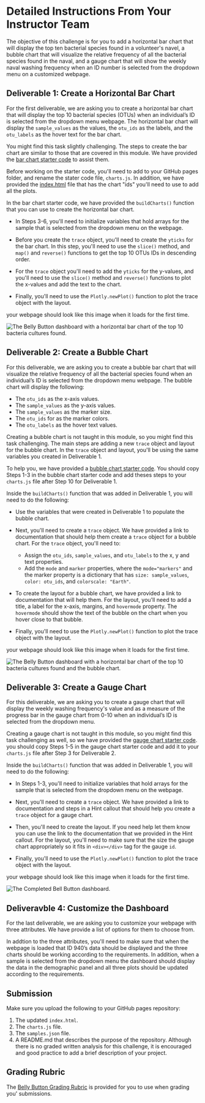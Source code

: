 # Detailed Instructions From Your Instructor Team

The objective of this challenge is for you to add a horizontal bar chart that will display the top ten bacterial species found in a volunteer's navel, a bubble chart that will visualize the relative frequency of all the bacterial species found in the naval, and a gauge chart that will show the weekly naval washing frequency when an ID number is selected from the dropdown menu on a customized webpage.

## Deliverable 1: Create a Horizontal Bar Chart
For the first deliverable, we are asking you to create a horizontal bar chart that will display the top 10 bacterial species (OTUs) when an individual’s ID is selected from the dropdown menu webpage.  The horizontal bar chart will display the `sample_values` as the values, the `otu_ids` as the labels, and the `otu_labels` as the hover text for the bar chart.  

You might find this task slightly challenging. The steps to create the bar chart are similar to those that are covered in this module. We have provided the [bar chart starter code](./Resources/BellyButton_bar_chart_starter_code.js) to assist them.  

Before working on the starter code, you'll need to add to your GitHub pages folder, and rename the stater code file, `charts.js`. In addition, we have provided the [index.html](./Resources/index.html) file that has the chart "ids" you'll need to use to add all the plots.

In the bar chart starter code, we have provided the `buildCharts()` function that you can use to create the horizontal bar chart. 

  * In Steps 3-6, you'll need to initialize variables that hold arrays for the sample that is selected from the dropdown menu on the webpage.
  
  * Before you create the `trace` object, you'll need to create the `yticks` for the bar chart. In this step, you'll need to use the `slice()` method, and `map()` and `reverse()` functions to get the top 10 OTUs IDs in descending order.

  * For the `trace` object you'll need to add the `yticks` for the y-values, and you'll need to use the `slice()` method and `reverse()` functions to plot the x-values and add the text to the chart.

  * Finally, you'll need to use the `Plotly.newPlot()` function to plot the trace object with the layout.


your webpage should look like this image when it loads for the first time. 

![The Belly Button dashboard with a horizontal bar chart of the top 10 bacteria cultures found.](./images/bar_chart.png)

## Deliverable 2: Create a Bubble Chart 
For this deliverable, we are asking you to create a bubble bar chart that will visualize the relative frequency of all the bacterial species found when an individual’s ID is selected from the dropdown menu webpage.  The bubble chart will display the following:
* The `otu_ids` as the x-axis values.
* The `sample_values` as the y-axis values. 
* The `sample_values` as the marker size.
* The `otu_ids` for as the marker colors.
* The `otu_labels` as the hover text values.

Creating a bubble chart is not taught in this module, so you might find this task challenging.  The main steps are adding a new `trace` object and layout for the bubble chart. In the `trace` object and layout, you'll be using the same variables you created in Deliverable 1. 

To help you, we have provided a [bubble chart starter code](./Resources/BellyButton_bubble_chart_starter_code.js). You should copy Steps 1-3 in the bubble chart starter code and add theses steps to your `charts.js` file after Step 10 for Deliverable 1.

Inside the `buildCharts()` function that was added in Deliverable 1, you will need to do the following:

  * Use the variables that were created in Deliverable 1 to populate the bubble chart.

  * Next, you'll need to create a `trace` object. We have provided a link to documentation that should help them create a `trace` object for a bubble chart. For the `trace` object, you'll need to:
    * Assign the `otu_ids`, `sample_values`, and `otu_labels` to the x, y and text properties. 
    * Add the `mode` and `marker` properties, where the `mode="markers"` and the marker property is a dictionary that has `size: sample_values`, `color: otu_ids`, and `colorscale: "Earth"`.

  * To create the layout for a bubble chart, we have provided a link to documentation that will help them. For the layout, you'll need to add a title, a label for the x-axis, margins, and `hovermode` property. The `hovermode` should show the text of the bubble on the chart when you hover close to that bubble. 

  * Finally, you'll need to use the `Plotly.newPlot()` function to plot the trace object with the layout.

your webpage should look like this image when it loads for the first time. 

![The Belly Button dashboard with a horizontal bar chart  of the top 10 bacteria cultures found and the bubble chart.](./images/bar_bubble_charts.png)

## Deliverable 3: Create a Gauge Chart 
For this deliverable, we are asking you to create a gauge chart that will display the weekly washing frequency's value and as a measure of the progress bar in the gauge chart from 0-10 when an individual’s ID is selected from the dropdown menu.

Creating a gauge chart is not taught in this module, so you might find this task challenging as well, so we have provided the [gauge chart starter code](./Resources/BellyButton_gauge_starter_code.js). you should copy Steps 1-5 in the gauge chart starter code and add it to your `charts.js` file after Step 3 for Deliverable 2.

Inside the `buildCharts()` function that was added in Deliverable 1, you will need to do the following:

  * In Steps 1-3, you'll need to initialize variables that hold arrays for the sample that is selected from the dropdown menu on the webpage.

  * Next, you'll need to create a `trace` object. We have provided a link to documentation and steps in a Hint callout that should help you create a `trace` object for a gauge chart. 

  * Then, you'll need to create the layout. If you need help let them know you can use the link to the documentation that we provided in the Hint callout. For the layout, you'll need to make sure that the size the gauge chart appropriately so it fits in `<div></div>` tag for the gauge `id`.

  * Finally, you'll need to use the `Plotly.newPlot()` function to plot the trace object with the layout.

your webpage should look like this image when it loads for the first time. 

![The Completed Bell Button dashboard.](./images/bar_bubble_gauge_charts.png)

## Deliveravble 4: Customize the Dashboard
For the last deliverable, we are asking you to customize your webpage with three attributes. We have provide a list of options for them to choose from.

In addtion to the three attributes, you'll need to make sure that when the webpage is loaded that ID 940’s data should be displayed and the three charts should be working according to the requirements. In addition, when a sample is selected from the dropdown menu the dashboard should display the data in the demographic panel and all three plots should be updated according to the requirements.

## Submission

Make sure you upload the following to your GitHub pages repository:

1. The updated `index.html`.
2. The `charts.js` file.
3. The `samples.json` file.
4. A README.md that describes the purpose of the repository.  Although there is no graded written analysis for this challenge, it is encouraged and good practice to add a brief description of your project.

## Grading Rubric

The [Belly Button Grading Rubric](./Resources/Module_12_Challenge_Grading_Rubric.pdf) is provided for you to use when grading you' submissions.
